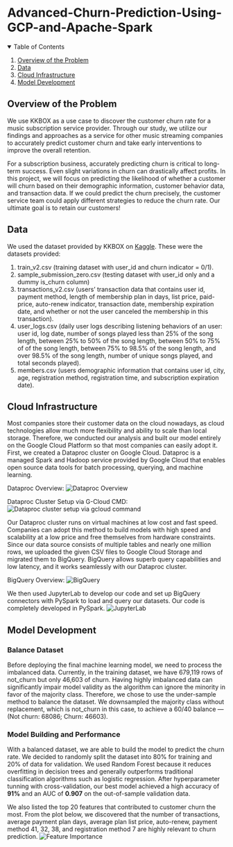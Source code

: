 # Advanced-Churn-Prediction-Using-GCP-and-Apache-Spark

<!-- TABLE OF CONTENTS -->
<details open="open">
  <summary>Table of Contents</summary>
  <ol>
    <li>
      <a href="#overview-of-the-problem">Overview of the Problem</a>
    </li>
    <li>
      <a href="#data">Data</a>
    </li>
    <li>
      <a href="#cloud-infrastructure">Cloud Infrastructure</a>
    </li>
    <li>
      <a href="#model-development">Model Development</a>
    </li>
  </ol>
</details>



<!-- OVERVIEW OF THE PROBLEM -->
## Overview of the Problem

We use KKBOX as a use case to discover the customer churn rate for a music
subscription service provider. Through our study, we utilize our findings and
approaches as a service for other music streaming companies to accurately predict
customer churn and take early interventions to improve the overall retention.

For a subscription business, accurately predicting churn is critical to long-term success. Even slight  variations in churn can drastically affect profits. In this project, we will focus on predicting the  likelihood of whether a customer will churn based on their demographic information, customer  behavior data, and transaction data. If we could predict the churn precisely, the customer service team could apply different strategies to reduce the churn rate. Our ultimate goal is to retain our customers! 

<!-- Data -->
## Data

We used the dataset provided by KKBOX on [Kaggle](https://www.kaggle.com/c/kkbox-churn-prediction-challenge/data). These were the datasets provided: 

1. train_v2.csv (training dataset with user_id and churn indicator = 0/1). 
2. sample_submission_zero.csv (testing dataset with user_id only and a dummy is_churn column)
3. transactions_v2.csv (users’ transaction data that contains user id, payment method, length of  membership plan in days, list price, paid-price, auto-renew indicator, transaction date, membership expiration date, and whether or not the user canceled the membership in this  transaction). 
4. user_logs.csv (daily user logs describing listening behaviors of an user: user id, log date, number  of songs played less than 25% of the song length, between 25% to 50% of the song length,  between 50% to 75% of of the song length, between 75% to 98.5% of the song length, and  over 98.5% of the song length, number of unique songs played, and total seconds played). 
5. members.csv (users demographic information that contains user id, city, age, registration  method, registration time, and subscription expiration date). 

<!-- Cloud Infrastructure -->
## Cloud Infrastructure

Most companies store their customer data on the cloud nowadays, as cloud technologies allow much  more flexibility and ability to scale than local storage. Therefore, we conducted our analysis and built our model entirely on the Google Cloud Platform so that most companies can easily adopt it. 
First, we created a Dataproc cluster on Google Cloud. Dataproc is a managed Spark and Hadoop service provided by Google Cloud that enables open source data tools for batch processing, querying, and machine learning.

Dataproc Overview:
![Dataproc Overview](https://user-images.githubusercontent.com/35647593/123499073-e5d4f580-d5e8-11eb-9196-7526456036b2.png)

Dataproc Cluster Setup via G-Cloud CMD:
![Dataproc cluster setup via gcloud command](https://user-images.githubusercontent.com/35647593/123499081-02712d80-d5e9-11eb-8f7c-91eef02ca821.png)

Our Dataproc cluster runs on virtual machines at low cost and fast speed. Companies can adopt this method to build models with high speed and scalability at a low price and free themselves from hardware constraints. Since our data source consists of multiple tables and nearly one million rows, we uploaded the given CSV files to Google Cloud Storage and migrated them to BigQuery. BigQuery allows superb query capabilities and low latency, and it works seamlessly with our Dataproc cluster. 

BigQuery Overview:
![BigQuery](https://user-images.githubusercontent.com/35647593/123499158-77dcfe00-d5e9-11eb-80f6-17f33b8f9a62.png)

We then used JupyterLab to develop our code and set up BigQuery connectors with PySpark to load and query our datasets. Our code is completely developed in PySpark.
![JupyterLab](https://user-images.githubusercontent.com/35647593/123499167-8e835500-d5e9-11eb-95a3-954e77e9ac1f.png)

<!-- Model Development -->
## Model Development

### Balance Dataset
Before deploying the final machine learning model, we need to process the imbalanced data. Currently, in the training dataset, we have 679,119 rows of not_churn but only 46,603 of churn. Having highly imbalanced data can significantly impair model validity as the algorithm can ignore the minority in favor of the majority class. Therefore, we chose to use the under-sample method to balance the dataset. We downsampled the majority class without replacement, which is not_churn in this case, to achieve a 60/40 balance — (Not churn: 68086; Churn: 46603).

### Model Building and Performance
With a balanced dataset, we are able to build the model to predict the churn rate. We decided to randomly split the dataset into 80% for training and 20% of data for validation. We used Random Forest because it reduces overfitting in decision trees and generally outperforms traditional classification algorithms such as logistic regression. After hyperparameter tunning with cross-validation, our best model achieved a high accuracy of **91%** and an AUC of **0.907** on the out-of-sample validation data.

We also listed the top 20 features that contributed to customer churn the most. From the plot below, we discovered that the number of transactions, average payment plan days, average plan list price, auto-renew, payment method 41, 32, 38, and registration method 7 are highly relevant to churn prediction.
![Feature Importance](https://user-images.githubusercontent.com/35647593/123499204-e326d000-d5e9-11eb-8446-e058e076f121.png)
   



